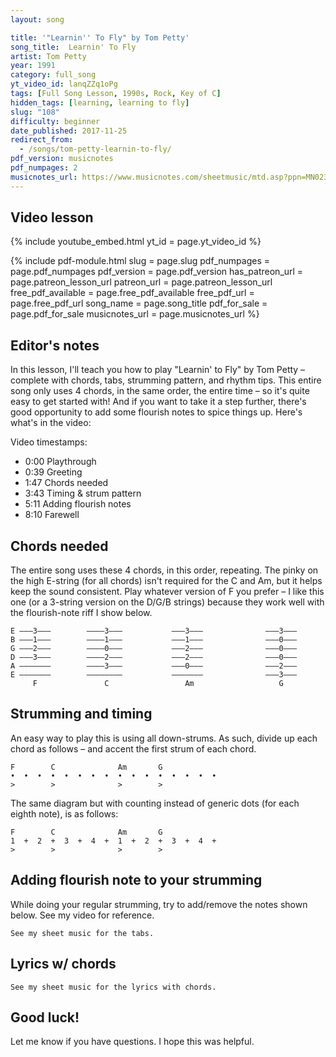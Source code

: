 ```yaml
---
layout: song

title: '"Learnin'' To Fly" by Tom Petty'
song_title:  Learnin' To Fly
artist: Tom Petty
year: 1991
category: full_song
yt_video_id: lanqZZq1oPg
tags: [Full Song Lesson, 1990s, Rock, Key of C]
hidden_tags: [learning, learning to fly]
slug: "108"
difficulty: beginner
date_published: 2017-11-25
redirect_from:
  - /songs/tom-petty-learnin-to-fly/
pdf_version: musicnotes
pdf_numpages: 2
musicnotes_url: https://www.musicnotes.com/sheetmusic/mtd.asp?ppn=MN0236795
---
```


## Video lesson

{% include youtube_embed.html yt_id = page.yt_video_id %}

{% include pdf-module.html slug = page.slug pdf_numpages = page.pdf_numpages pdf_version = page.pdf_version has_patreon_url = page.patreon_lesson_url patreon_url = page.patreon_lesson_url free_pdf_available = page.free_pdf_available free_pdf_url = page.free_pdf_url song_name = page.song_title pdf_for_sale = page.pdf_for_sale musicnotes_url = page.musicnotes_url %}

## Editor's notes

In this lesson, I'll teach you how to play "Learnin' to Fly" by Tom Petty – complete with chords, tabs, strumming pattern, and rhythm tips. This entire song only uses 4 chords, in the same order, the entire time – so it's quite easy to get started with! And if you want to take it a step further, there's good opportunity to add some flourish notes to spice things up. Here's what's in the video:

Video timestamps:

- 0:00 Playthrough
- 0:39 Greeting
- 1:47 Chords needed
- 3:43 Timing & strum pattern
- 5:11 Adding flourish notes
- 8:10 Farewell

## Chords needed

The entire song uses these 4 chords, in this order, repeating. The pinky on the high E-string (for all chords) isn't required for the C and Am, but it helps keep the sound consistent. Play whatever version of F you prefer – I like this one (or a 3-string version on the D/G/B strings) because they work well with the flourish-note riff I show below.

    E –––3–––        ––––3–––           –––3–––              –––3–––
    B –––1–––        ––––1–––           –––1–––              –––0–––
    G –––2–––        ––––0–––           –––2–––              –––0–––
    D –––3–––        ––––2–––           –––2–––              –––0–––
    A –––––––        ––––3–––           –––0–––              –––2–––
    E –––––––        ––––––––           –––––––              –––3–––
         F               C                 Am                   G   

## Strumming and timing

An easy way to play this is using all down-strums. As such, divide up each chord as follows – and accent the first strum of each chord.

    F        C              Am       G
    •  •  •  •  •  •  •  •  •  •  •  •  •  •  •  •  
    >        >              >        >

The same diagram but with counting instead of generic dots (for each eighth note), is as follows:

    F        C              Am       G
    1  +  2  +  3  +  4  +  1  +  2  +  3  +  4  +  
    >        >              >        >

## Adding flourish note to your strumming

While doing your regular strumming, try to add/remove the notes shown below. See my video for reference.

    See my sheet music for the tabs.

<!-- E ––––3––––––––3––––––––––––––3––––––––3–––––––––––––––
B ––––1––––––––1––––––––––––––1––0––1––0–––––1––0––––––
G ––––2––0––2––0––––––––––––––2––––––––0–––––––––––––––
D ––––3––––––––2––––––––––––––2––––––––0–––––––––––––––
A –––––––––––––3––––––––––––––0––––––––2–––––––––––––––
E –––––––––––––––––––––––––––––––––––––3–––––––––––––––
      1  +  2  +  3  +  4  +  1  +  2  +  3  +  4  +  
      F        C              Am       G -->

## Lyrics w/ chords

    See my sheet music for the lyrics with chords.

<!-- INTRO
  F-C-Am-G (repeat this for the whole song!)

VERSE
            F       C    Am  G             F     C      Am  G
    Well, I started out............ down a dirty road
    F       C    Am  G              F     C   Am  G
    Started out.................... all alone
            F        C     Am  G         F           C      Am   G
    And the sun went down.......... as I crossed the hill
            F        C   Am  G          F         C       Am   G
    And the town lit up............ the world got still

CHORUS
            F           C    Am  G           F         C     Am  G
        I'm learning to fly........... but I ain't got wings
        F      C     Am  G                   F       C     Am  G
        Coming down.................. is the hardest thing

             F        C     Am   G      F      C     Am  G
    Well the good old days......... may not return
            F           C    Am G           F       C      Am  G    
    And the rocks might melt....... and the sea may burn

            F           C    Am  G       F           C      Am   G
        I'm learning to fly......... but I ain't got wings
        F      C     Am  G          F       C       Am   G
        Coming down......... is the hardest thing

          F        C     Am  G        F        C     Am   G
    Well, some say life......... will beat you down
    F          C      Am  G      F          C      Am   G
    Break your heart............ steal your crown
            F       C    Am   G      F         C      Am   G
    So I've started out......... for God knows where
      F          C      Am   G        F     C       Am   G
    I guess I'll know........... when I get there

            F           C    Am  G     F        C      Am  G
        I'm learning to fly......... around the clouds
            F         C    Am  G     F         C     Am   G
        But what goes up............ must come down
            F           C    Am  G       F           C      Am  G
        I'm learning to fly......... but I ain't got wings
        F      C       Am   G               F       C       Am   G
        Coming down................. is the hardest thing -->

## Good luck!

Let me know if you have questions. I hope this was helpful.
